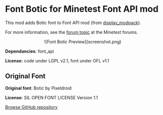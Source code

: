 # Font Botic for Minetest Font API mod

This mod adds Botic font to Font API mod (from [display_modpack](https://github.com/pyrollo/display_modpack)).

For more information, see the [forum topic](https://forum.minetest.net/viewtopic.php?t=13563) at the Minetest forums.

<center>![Font Botic Preview](screenshot.png)</center>

**Dependancies**: font_api

**License**: code under LGPL v2.1, font under OFL v1.1

## Original Font

**Original font**: Botic by Pixeldroid

**License**: SIL OPEN FONT LICENSE Version 1.1

[Browse GitHub repository](https://github.com/pixeldroid/fonts)
